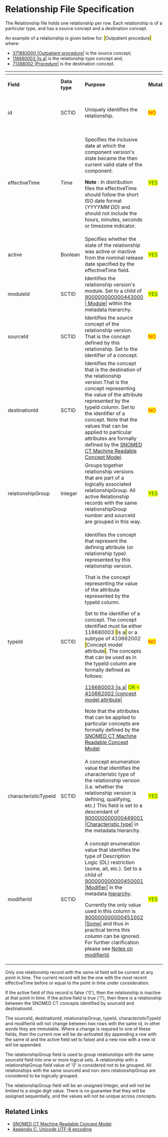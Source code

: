 # Relationship File Specification

The Relationship file holds one relationship per row. Each relationship is of a particular type, and has a source concept and a destination concept.&#x20;

An example of a relationship is given below for: <mark style="color:blue;">|</mark>Outpatient procedure<mark style="color:blue;">|</mark> where:

* [371883000 |Outpatient procedure|](http://snomed.info/id/371883000) is the source concept;
* [116680003 |Is a|](http://snomed.info/id/116680003) is the relationship type concept and;
* [71388002 |Procedure|](http://snomed.info/id/71388002) is the destination concept.

<table data-header-hidden><thead><tr><th width="174.59375"></th><th width="92.27734375"></th><th></th><th width="89.046875"></th><th width="143.86328125"></th></tr></thead><tbody><tr><td><strong>Field</strong></td><td><strong>Data type</strong></td><td><strong>Purpose</strong></td><td><strong>Mutable</strong></td><td><strong>Part of Primary Key</strong></td></tr><tr><td>id</td><td>SCTID</td><td>Uniquely identifies the relationship.</td><td><mark style="color:red;">NO</mark></td><td><p><mark style="color:green;">YES</mark> </p><p>(Full/ Snapshot)</p></td></tr><tr><td>effectiveTime</td><td>Time</td><td><p>Specifies the inclusive date at which the component version's state became the then current valid state of the component.</p><p><strong>Note</strong> : In distribution files the effectiveTime should follow the short ISO date format (<em>YYYYMM DD</em>) and should not include the hours, minutes, seconds or timezone indicator.</p></td><td><mark style="color:green;">YES</mark> </td><td><p><mark style="color:green;">YES</mark>  </p><p>(Full)</p><p><mark style="color:green;">Optional</mark> (Snapshot)</p></td></tr><tr><td>active</td><td>Boolean</td><td>Specifies whether the state of the relationship was active or inactive from the nominal release date specified by the effectiveTime field.</td><td><mark style="color:green;">YES</mark></td><td><mark style="color:red;">NO</mark></td></tr><tr><td>moduleId</td><td>SCTID</td><td>Identifies the relationship version's module. Set to a child of <a href="http://snomed.info/id/900000000000443000">900000000000443000 | Module|</a> within the metadata hierarchy.</td><td><mark style="color:green;">YES</mark></td><td><mark style="color:red;">NO</mark></td></tr><tr><td>sourceId</td><td>SCTID</td><td>Identifies the source concept of the relationship version. That is the concept defined by this relationship. Set to the identifier of a concept.</td><td><mark style="color:red;">NO</mark></td><td><mark style="color:red;">NO</mark></td></tr><tr><td>destinationId</td><td>SCTID</td><td>Identifies the concept that is the destination of the relationship version.That is the concept representing the value of the attribute represented by the typeId column. Set to the identifier of a concept. Note that the values that can be applied to particular attributes are formally defined by the <a href="https://app.gitbook.com/o/h8Z6qGxuQrzM9vbx5bPT/s/wLJPOzgAQsSAYr6nhvCl/">SNOMED CT Machine Readable Concept Model</a>.</td><td><mark style="color:red;">NO</mark></td><td><mark style="color:red;">NO</mark></td></tr><tr><td>relationshipGroup</td><td>Integer</td><td>Groups together relationship versions that are part of a logically associated relationshipGroup. All active Relationship records with the same relationshipGroup number and sourceId are grouped in this way.</td><td><mark style="color:green;">YES</mark></td><td><mark style="color:red;">NO</mark></td></tr><tr><td>typeId</td><td>SCTID</td><td><p>Identifies the concept that represent the defining attribute (or relationship type) represented by this relationship version. </p><p>That is the concept representing the value of the attribute represented by the typeId column. </p><p>Set to the identifier of a concept. The concept identified must be either 116680003 <mark style="color:blue;">|</mark>Is a<mark style="color:blue;">|</mark> or a subtype of 410662002 <mark style="color:blue;">|</mark>Concept model attribute<mark style="color:blue;">|</mark>. The concepts that can be used as in the typeId column are formally defined as follows:</p><p><a href="http://snomed.info/id/116680003">116680003 |is a|</a>  <mark style="color:green;">OR &#x3C;</mark> <a href="http://snomed.info/id/410662002">410662002 |concept model attribute|</a></p><p>Note that the attributes that can be applied to particular concepts are formally defined by the <a href="https://app.gitbook.com/o/h8Z6qGxuQrzM9vbx5bPT/s/wLJPOzgAQsSAYr6nhvCl/">SNOMED CT Machine Readable Concept Model</a>.</p></td><td><mark style="color:red;">NO</mark></td><td><mark style="color:red;">NO</mark></td></tr><tr><td>characteristicTypeId</td><td>SCTID</td><td>A concept enumeration value that identifies the characteristic type of the relationship version (i.e. whether the relationship version is defining, qualifying, etc.) This field is set to a descendant of <a href="http://snomed.info/id/900000000000449001">900000000000449001 |Characteristic type|</a> in the metadata hierarchy.</td><td><mark style="color:green;">YES</mark></td><td><mark style="color:red;">NO</mark></td></tr><tr><td>modifierId</td><td>SCTID</td><td><p>A concept enumeration value that identifies the type of Description Logic (DL) restriction (some, all, etc.). Set to a child of <a href="http://snomed.info/id/900000000000450001">900000000000450001 |Modifier|</a> in the metadata <a href="https://confluence.ihtsdotools.org/display/DOCGLOSS/hierarchy">hierarchy</a>.</p><p>Currently the only value used in this column is <a href="http://snomed.info/id/900000000000451002">900000000000451002 |Some|</a> and thus in practical terms this column can be ignored. For further clarification please see <a href="../../appendixes/appendix-b.-specification-reference-information/m/modifierid-field/notes-on-modifierid.md">Notes on modifierId</a>.</p></td><td><mark style="color:green;">YES</mark></td><td><mark style="color:red;">NO</mark></td></tr></tbody></table>

Only one relationship record with the same id field will be current at any point in time. The current record will be the one with the most recent effectiveTime before or equal to the point in time under consideration.

If the active field of this record is false ('0'), then the relationship is inactive at that point in time. If the active field is true ('1'), then there is a relationship between the SNOMED CT concepts identified by sourceId and destinationId.

The sourceId, destinationId, relationshipGroup, typeId, characteristicTypeId and modifierId will not change between two rows with the same id, in other words they are immutable. Where a change is required to one of these fields, then the current row will be de-activated (by appending a row with the same id and the active field set to false) and a new row with a new id will be appended.

The relationshipGroup field is used to group relationships with the same sourceId field into one or more logical sets. A relationship with a relationshipGroup field value of '0' is considered not to be grouped. All relationships with the same sourceId and non-zero relationshipGroup are considered to be logically grouped.

The relationshipGroup field will be an unsigned Integer, and will not be limited to a single digit value. There is no guarantee that they will be assigned sequentially, and the values will not be unique across concepts.

## Related Links

* [SNOMED CT Machine Readable Concept Model](https://app.gitbook.com/o/h8Z6qGxuQrzM9vbx5bPT/s/wLJPOzgAQsSAYr6nhvCl/).
* [Appendix C. Unicode UTF-8 encoding](../../appendixes/appendix-c-unicode-utf-8-encoding/)

